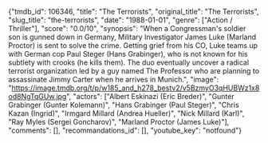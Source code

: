 {"tmdb_id": 106346, "title": "The Terrorists", "original_title": "The Terrorists", "slug_title": "the-terrorists", "date": "1988-01-01", "genre": ["Action / Thriller"], "score": "0.0/10", "synopsis": "When a Congressman's soldier son is gunned down in Germany, Military Investigator James Luke (Marland Proctor) is sent to solve the crime. Getting grief from his CO, Luke teams up with German cop Paul Steger (Hans Grabinger), who is not known for his subtlety with crooks (he kills them). The duo eventually uncover a radical terrorist organization led by a guy named The Professor who are planning to assassinate Jimmy Carter when he arrives in Munich.", "image": "https://image.tmdb.org/t/p/w185_and_h278_bestv2/v5BzmyO3qHUBWz1x8od8NgTqGUw.jpg", "actors": ["Albert Eskinazi (Eric Breder)", "Gunter Grabinger (Gunter Kolemann)", "Hans Grabinger (Paul Steger)", "Chris Kazan (Ingrid)", "Irmgard Millard (Andrea Hueller)", "Nick Millard (Karl)", "Ray Myles (Sergei Goncharov)", "Marland Proctor (James Luke)"], "comments": [], "recommandations_id": [], "youtube_key": "notfound"}